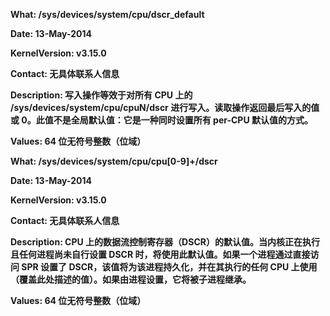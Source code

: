 **What: /sys/devices/system/cpu/dscr_default**

**Date: 13-May-2014**

**KernelVersion: v3.15.0**

**Contact: 无具体联系人信息**

**Description: 写入操作等效于对所有 CPU 上的 /sys/devices/system/cpu/cpuN/dscr 进行写入。读取操作返回最后写入的值或 0。此值不是全局默认值：它是一种同时设置所有 per-CPU 默认值的方式。**

**Values: 64 位无符号整数（位域）**

**What: /sys/devices/system/cpu/cpu[0-9]+/dscr**

**Date: 13-May-2014**

**KernelVersion: v3.15.0**

**Contact: 无具体联系人信息**

**Description: CPU 上的数据流控制寄存器（DSCR）的默认值。当内核正在执行且任何进程尚未自行设置 DSCR 时，将使用此默认值。如果一个进程通过直接访问 SPR 设置了 DSCR，该值将为该进程持久化，并在其执行的任何 CPU 上使用（覆盖此处描述的值）。如果由进程设置，它将被子进程继承。**

**Values: 64 位无符号整数（位域）**
